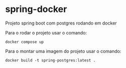 # spring-docker
Projeto spring boot com postgres rodando em docker

Para o rodar o projeto usar o comando:
```
docker compose up
```

Para o montar uma imagem do projeto usar o comando:
```
docker build -t spring-postgres:latest .
```
